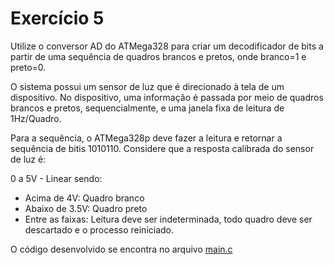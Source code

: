 # Exercício 5

Utilize o conversor AD do ATMega328 para criar um decodificador de bits a partir de uma sequência de quadros brancos e pretos, onde branco=1 e preto=0.

O sistema possui um sensor de luz que é direcionado à tela de um dispositivo. No dispositivo, uma informação é passada por meio de quadros brancos e pretos, sequencialmente, e uma janela fixa de leitura de 1Hz/Quadro.

Para a sequência, o ATMega328p deve fazer a leitura e retornar a sequência de bitis 1010110. Considere que a resposta calibrada do sensor de luz é:

0 a 5V - Linear sendo:

- Acima de 4V:  Quadro branco
- Abaixo de 3.5V: Quadro preto
- Entre as faixas: Leitura deve ser indeterminada, todo quadro deve ser descartado e o processo reiniciado.

O código desenvolvido se encontra no arquivo [main.c](./main.c)
